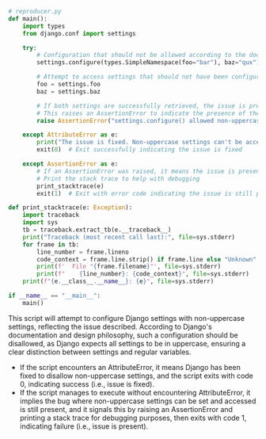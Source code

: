 ```python
# reproducer.py
def main():
    import types
    from django.conf import settings

    try:
        # Configuration that should not be allowed according to the documentation
        settings.configure(types.SimpleNamespace(foo="bar"), baz="qux")

        # Attempt to access settings that should not have been configured
        foo = settings.foo
        baz = settings.baz

        # If both settings are successfully retrieved, the issue is present
        # This raises an AssertionError to indicate the presence of the bug
        raise AssertionError("settings.configure() allowed non-uppercase settings.")

    except AttributeError as e:
        print("The issue is fixed. Non-uppercase settings can't be accessed.")
        exit(0)  # Exit successfully indicating the issue is fixed

    except AssertionError as e:
        # If an AssertionError was raised, it means the issue is present
        # Print the stack trace to help with debugging
        print_stacktrace(e)
        exit(1)  # Exit with error code indicating the issue is still present

def print_stacktrace(e: Exception):
    import traceback
    import sys
    tb = traceback.extract_tb(e.__traceback__)
    print("Traceback (most recent call last):", file=sys.stderr)
    for frame in tb:
        line_number = frame.lineno
        code_context = frame.line.strip() if frame.line else "Unknown"
        print(f'  File "{frame.filename}"', file=sys.stderr)
        print(f"    {line_number}: {code_context}", file=sys.stderr)
    print(f"{e.__class__.__name__}: {e}", file=sys.stderr)

if __name__ == "__main__":
    main()
```

This script will attempt to configure Django settings with non-uppercase settings, reflecting the issue described. According to Django's documentation and design philosophy, such a configuration should be disallowed, as Django expects all settings to be in uppercase, ensuring a clear distinction between settings and regular variables.

- If the script encounters an AttributeError, it means Django has been fixed to disallow non-uppercase settings, and the script exits with code 0, indicating success (i.e., issue is fixed).
- If the script manages to execute without encountering AttributeError, it implies the bug where non-uppercase settings can be set and accessed is still present, and it signals this by raising an AssertionError and printing a stack trace for debugging purposes, then exits with code 1, indicating failure (i.e., issue is present).